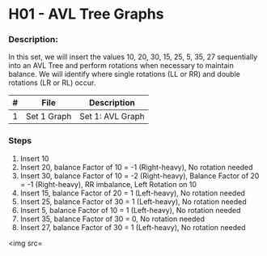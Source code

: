 # H01 - AVL Tree Graphs
### Description:
In this set, we will insert the values 10, 20, 30, 15, 25, 5, 35, 27 sequentially into an AVL Tree and perform rotations when necessary to maintain balance. We will identify where single rotations (LL or RR) and double rotations (LR or RL) occur.

|#|File|Description|
|---|---|---|
|1|Set 1 Graph|Set 1: AVL Graph|

### Steps
1. Insert 10
2. Insert 20, balance Factor of 10 = -1 (Right-heavy), No rotation needed
3. Insert 30, balance Factor of 10 = -2 (Right-heavy), Balance Factor of 20 = -1 (Right-heavy), RR imbalance, Left Rotation on 10
4. Insert 15, balance Factor of 20 = 1 (Left-heavy), No rotation needed
5. Insert 25, balance Factor of 30 = 1 (Left-heavy), No rotation needed
6. Insert 5, balance Factor of 10 = 1 (Left-heavy), No rotation needed
7. Insert 35, balance Factor of 30 = 0, No rotation needed
8. Insert 27, balance Factor of 30 = 1 (Left-heavy), No rotation needed


<img src=
